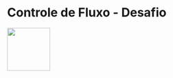 # Controle de Fluxo - Desafio #

 <img height="100" src="https://www.vectorlogo.zone/logos/java/java-icon.svg"  />
 
 
 
 
